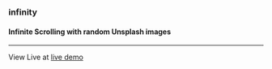 ### infinity
#### Infinite Scrolling with random Unsplash images

---

View Live at [live demo](https://languagexange.github.io/infinity/)
